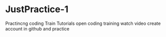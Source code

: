 # JustPractice-1
Practincng coding Train Tutorials
open coding training
watch video
create account in github and practice
